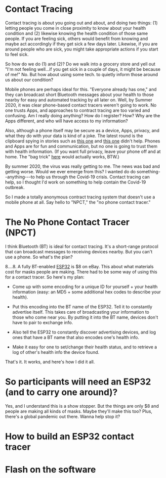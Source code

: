 # Contact Tracing

Contact tracing is about you going out and about, and doing two things: (1) letting people you come in close proximity to know about your health condition and (2) likewise knowing the health condition of those same people. If you are feeling sick, others would benefit from knowing and maybe act accordingly if they get sick a few days later.  Likewise, if you are around people who are sick, you might take appropriate actions if you start to feel sick.

So how do we do (1) and (2)?  Do we walk into a grocery store and yell out "I'm not feeling well...if you get sick in a couple of days, it might be because of me!" No.  But how about using some tech. to quietly inform those around us about our condition?

Mobile phones are perhaps ideal for this. "Everyone already has one," and they can broadcast short Bluetooth messages about your health to those nearby for easy and automated tracking by all later on. Well, by Summer 2020, it was clear phone-based contact tracers weren't going to work. No one trusts Apps, and approaches to contract tracing are too varied and confusing. Am I really doing anything? How do I register? How? Why are the Apps different, and who will have access to my information? 

Also, although a phone itself may be secure as a device, Apps, privacy, and what they do with your data is kind of a joke.  The latest round is the clipboard spying in stories such as [this one](https://www.computing.co.uk/news/4017082/tiktok-spying-clipboard-researchers-warn-iphone-users) and [this one](https://www.forbes.com/sites/daveywinder/2020/07/04/apple-ios-14-catches-microsofts-linkedin-spying-on-clipboard-tiktok-apps-privacy-iphone-ipad-macbook/#ecac5085896e) didn't help. Phones and Apps are for fun and communication, but no one is going to trust them with health information. (If you want full privacy, leave your phone off and at home. The "bag trick" [here](https://youtu.be/s3poKUuvtyM?t=55) would actually works, BTW.)

By summer 2020, the virus was really getting to me. The news was bad and getting worse.  Would we ever emerge from this?  I wanted do do something--anything---to help us through the Covid-19 crisis. Contact tracing can help, so I thought I'd work on something to help contain the Covid-19 outbreak.

So I made a totally anonymous contract tracing system that doesn't use a mobile phone at all. Say hello to "NPCT," the "no phone contact tracer."

# The No Phone Contact Tracer (NPCT)

I think Bluetooth (BT) is ideal for contact tracing. It's a short-range protocol that can broadcast messages to receiving devices nearby. But you can't use a phone. So what's the plan?

$8....$8. A fully BT-enabled [ESP32](https://esp32.com) is $8 on eBay. This about what materials cost for masks people are making.  There had to be some way of using this for a contact tracer.  So here's my plan:

* Come up with some encoding for a unique ID for yourself + your health information (easy: an MD5 + some additional hex codes to describe your health).

* Put this encoding into the BT name of the ESP32. Tell it to constantly advertise itself. This takes care of broadcasting your information to those who come near you. By putting it into the BT name, devices don't have to pair to exchange info.

* Also tell the ESP32 to constantly discover advertising devices, and log ones that have a BT name that also encodes one's health info. 

* Make it easy for one to set/change their health status, and to retrieve a log of other's health info the device found.

That's it. It works, and here's how I did it all. 

# So participants will need an ESP32 (and to carry one around)?

Yes, and I understand this is a show stopper.  But the things are only $8 and people are making all kinds of masks. Maybe they'll make this too? Plus, there's a global pandemic out there. Wanna help stop it?


# How to build an ESP32 contact tracer

# Flash on the software






